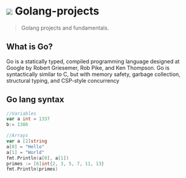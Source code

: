 # <img src="https://img.icons8.com/color/48/000000/golang.png"/> Golang-projects
> Golang projects and fundamentals.

## What is Go?
Go is a statically typed, compiled programming language designed at Google by Robert Griesemer, Rob Pike, and Ken Thompson. Go is syntactically similar to C, but with memory safety, garbage collection, structural typing, and CSP-style concurrency

## Go lang syntax
```go
//Variables
var a int = 1337
b:= 1386

//Arrays
var a [2]string
a[0] = "Hello"
a[1] = "World"
fmt.Println(a[0], a[1])
primes := [6]int{2, 3, 5, 7, 11, 13}
fmt.Println(primes)

```
